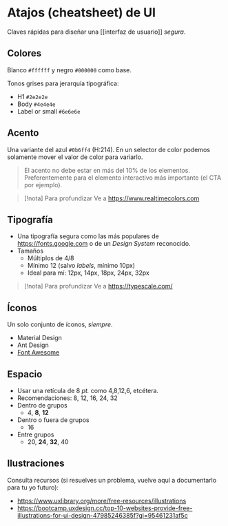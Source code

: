 # Atajos (cheatsheet) de UI
Claves rápidas para diseñar una [[interfaz de usuario]] *segura*.

## Colores

Blanco `#ffffff` y negro `#000000` como base.

Tonos grises para jerarquía tipográfica:

- H1 `#2e2e2e`
- Body `#4e4e4e`
- Label or small `#6e6e6e`

## Acento

Una variante del azul `#0b6ff4` (H:214). En un selector de color podemos solamente mover el valor de color para variarlo.

> El acento no debe estar en más del 10% de los elementos. Preferentemente para el elemento interactivo más importante (el CTA por ejemplo).

> [!nota] Para profundizar
> Ve a <https://www.realtimecolors.com>

## Tipografía

- Una tipografía segura como las más populares de <https://fonts.google.com> o de un *Design System* reconocido.
- Tamaños
    - Múltiplos de 4/8
    - Mínimo 12 (salvo *labels*, mínimo 10px)
    - Ideal para mí: 12px, 14px, 18px, 24px, 32px

> [!nota] Para profundizar
> Ve a <https://typescale.com/>

## Íconos

Un solo conjunto de íconos, *siempre*.

- Material Design
- Ant Design
- [Font Awesome](https://fontawesome.com/)

## Espacio

- Usar una retícula de 8 *pt.* como 4,8,12,6, etcétera.
- Recomendaciones: 8, 12, 16, 24, 32
- Dentro de grupos
    - 4, **8**, **12**
- Dentro o fuera de grupos
    - 16
- Entre grupos
    - 20, **24**, **32**, 40

## Ilustraciones

Consulta recursos (si resuelves un problema, vuelve aquí a documentarlo para tu yo futuro):

- <https://www.uxlibrary.org/more/free-resources/illustrations>
- <https://bootcamp.uxdesign.cc/top-10-websites-provide-free-illustrations-for-ui-design-47985246385f?gi=95461231af5c>
